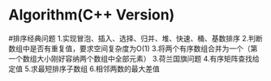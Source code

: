 # Algorithm(C++ Version)
#排序经典问题
1.实现冒泡、插入、选择、归并、堆、快速、桶、基数排序
2.判断数组中是否有重复值，要求空间复杂度为O(1)
3.将两个有序数组合并为一个（第一个数组大小刚好容纳两个数组中全部元素）
3.荷兰国旗问题
4.有序矩阵查找给定值
5.求最短排序子数组
6.相邻两数的最大差值